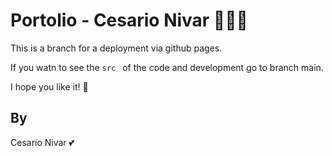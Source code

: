 # Portolio - Cesario Nivar 👨🏽‍💻

This is a branch for a deployment via github pages.

If you watn to see the ```src ``` of the code and development go to branch main.

I hope you like it! 💙

## By
Cesario Nivar 💕